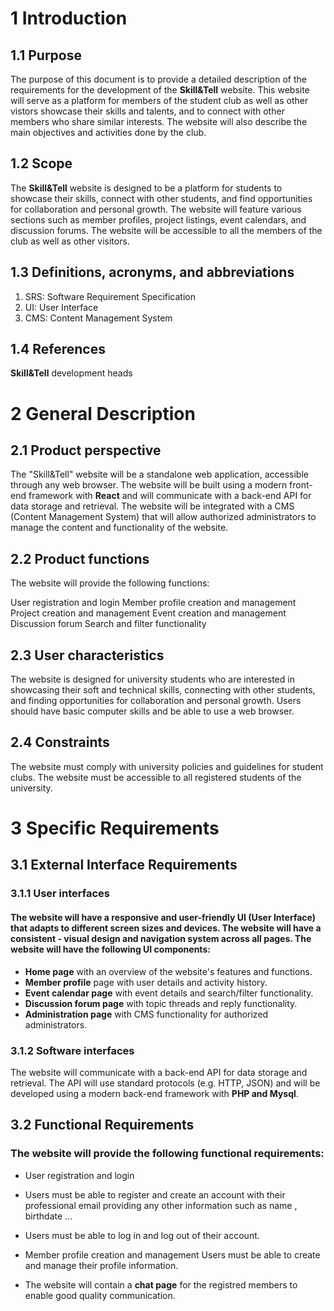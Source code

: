 # 1 Introduction 

## 1.1 Purpose 
The purpose of this document is to provide a detailed description of the requirements for the development of the **Skill&Tell** website. This website will serve as a platform for members of the student club as well as other vistors showcase their skills and talents, and to connect with other members who share similar interests.
The website will also describe the main objectives and activities done by the club.

## 1.2 Scope 
The **Skill&Tell** website is designed to be a platform for students to showcase their skills, connect with other students, and find opportunities for collaboration and personal growth. The website will feature various sections such as member profiles, project listings, event calendars, and discussion forums. The website will be accessible to all the members of the club as well as other visitors.

## 1.3 Definitions, acronyms, and abbreviations
1. SRS: Software Requirement Specification
1. UI: User Interface
3. CMS: Content Management System


## 1.4 References
**Skill&Tell** development heads
# 2 General Description
## 2.1 Product perspective
The "Skill&Tell" website will be a standalone web application, accessible through any web browser. The website will be built using a modern front-end framework with **React** and will communicate with a back-end API for data storage and retrieval. The website will be integrated with a CMS (Content Management System) that will allow authorized administrators to manage the content and functionality of the website.
## 2.2 Product functions
The website will provide the following functions:

User registration and login
Member profile creation and management
Project creation and management
Event creation and management
Discussion forum
Search and filter functionality
## 2.3 User characteristics
The website is designed for university students  who are interested in showcasing their soft and technical skills, connecting with other students, and finding opportunities for collaboration and personal growth. Users should have basic computer skills and be able to use a web browser.

## 2.4 Constraints

The website must comply with university policies and guidelines for student clubs.
The website must be accessible to all registered students of the university.
# 3 Specific Requirements
## 3.1 External Interface Requirements
### 3.1.1 User interfaces
 #### The website will have a responsive and user-friendly UI (User Interface) that adapts to different screen sizes and devices. The website will have a consistent - visual design and navigation system across all pages. The website will have the following UI components:
- **Home page** with an overview of the website's features and functions.
- **Member profile** page with user details and activity history.
- **Event calendar page** with event details and search/filter functionality.
- **Discussion forum page** with topic threads and reply functionality.
- **Administration page** with CMS functionality for authorized administrators.

### 3.1.2 Software interfaces

The website will communicate with a back-end API for data storage and retrieval. The API will use standard protocols (e.g. HTTP, JSON) and will be developed using a modern back-end framework with **PHP and Mysql**.

## 3.2 Functional Requirements
### The website will provide the following functional requirements:

- User registration and login
- Users must be able to register and create an account with their professional email providing any other information such as name , birthdate ...
- Users must be able to log in and log out of their account.
- Member profile creation and management
Users must be able to create and manage their profile information. 

- The website will contain a **chat page** for the registred members to enable good quality communication. 

